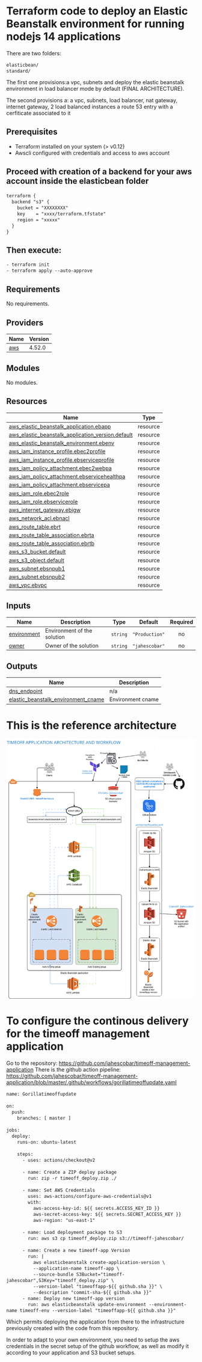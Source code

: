# Terraform code to deploy an Elastic Beanstalk environment for running nodejs 14 applications
There are two folders:
```
elasticbean/
standard/
```
The first one provisions:a vpc, subnets and deploy the elastic beanstalk environment in load balancer mode by default (FINAL ARCHITECTURE).

The second provisions a: a vpc, subnets, load balancer, nat gateway, internet gateway, 2 load balanced instances a route 53 entry with a cerfiticate associated to it

## Prerequisites

- Terraform installed on your system (> v0.12)
- Awscli configured with credentials and access to aws account

## Proceed with creation of a backend for your aws account inside the elasticbean folder

```
terraform {
  backend "s3" {
    bucket = "XXXXXXXX"
    key    = "xxxx/terraform.tfstate"
    region = "xxxxx"
  }
}
```

## Then execute:

```
- terraform init
- terraform apply --auto-approve
```

## Requirements

No requirements.


## Providers

| Name | Version |
|------|---------|
| <a name="provider_aws"></a> [aws](#provider\_aws) | 4.52.0 |

## Modules

No modules.

## Resources


| Name | Type |
|------|------|
| [aws_elastic_beanstalk_application.ebapp](https://registry.terraform.io/providers/hashicorp/aws/latest/docs/resources/elastic_beanstalk_application) | resource |
| [aws_elastic_beanstalk_application_version.default](https://registry.terraform.io/providers/hashicorp/aws/latest/docs/resources/elastic_beanstalk_application_version) | resource |
| [aws_elastic_beanstalk_environment.ebenv](https://registry.terraform.io/providers/hashicorp/aws/latest/docs/resources/elastic_beanstalk_environment) | resource |
| [aws_iam_instance_profile.ebec2profile](https://registry.terraform.io/providers/hashicorp/aws/latest/docs/resources/iam_instance_profile) | resource |
| [aws_iam_instance_profile.ebserviceprofile](https://registry.terraform.io/providers/hashicorp/aws/latest/docs/resources/iam_instance_profile) | resource |
| [aws_iam_policy_attachment.ebec2webpa](https://registry.terraform.io/providers/hashicorp/aws/latest/docs/resources/iam_policy_attachment) | resource |
| [aws_iam_policy_attachment.ebservicehealthpa](https://registry.terraform.io/providers/hashicorp/aws/latest/docs/resources/iam_policy_attachment) | resource |
| [aws_iam_policy_attachment.ebservicepa](https://registry.terraform.io/providers/hashicorp/aws/latest/docs/resources/iam_policy_attachment) | resource |
| [aws_iam_role.ebec2role](https://registry.terraform.io/providers/hashicorp/aws/latest/docs/resources/iam_role) | resource |
| [aws_iam_role.ebservicerole](https://registry.terraform.io/providers/hashicorp/aws/latest/docs/resources/iam_role) | resource |
| [aws_internet_gateway.ebigw](https://registry.terraform.io/providers/hashicorp/aws/latest/docs/resources/internet_gateway) | resource |
| [aws_network_acl.ebnacl](https://registry.terraform.io/providers/hashicorp/aws/latest/docs/resources/network_acl) | resource |
| [aws_route_table.ebrt](https://registry.terraform.io/providers/hashicorp/aws/latest/docs/resources/route_table) | resource |
| [aws_route_table_association.ebrta](https://registry.terraform.io/providers/hashicorp/aws/latest/docs/resources/route_table_association) | resource |
| [aws_route_table_association.ebrtb](https://registry.terraform.io/providers/hashicorp/aws/latest/docs/resources/route_table_association) | resource |
| [aws_s3_bucket.default](https://registry.terraform.io/providers/hashicorp/aws/latest/docs/resources/s3_bucket) | resource |
| [aws_s3_object.default](https://registry.terraform.io/providers/hashicorp/aws/latest/docs/resources/s3_object) | resource |
| [aws_subnet.ebsnpub1](https://registry.terraform.io/providers/hashicorp/aws/latest/docs/resources/subnet) | resource |
| [aws_subnet.ebsnpub2](https://registry.terraform.io/providers/hashicorp/aws/latest/docs/resources/subnet) | resource |
| [aws_vpc.ebvpc](https://registry.terraform.io/providers/hashicorp/aws/latest/docs/resources/vpc) | resource |

## Inputs

| Name | Description | Type | Default | Required |
|------|-------------|------|---------|:--------:|
| <a name="input_environment"></a> [environment](#input\_environment) | Environment of the solution | `string` | `"Production"` | no |
| <a name="input_owner"></a> [owner](#input\_owner) | Owner of the solution | `string` | `"jahescobar"` | no |

## Outputs

| Name | Description |
|------|-------------|
| <a name="output_dns_endpoint"></a> [dns\_endpoint](#output\_dns\_endpoint) | n/a |
| <a name="output_elastic_beanstalk_environment_cname"></a> [elastic\_beanstalk\_environment\_cname](#output\_elastic\_beanstalk\_environment\_cname) | Environment cname |


# This is the reference architecture
![Timeoff Architecture Workflow](TimeoffArchitectureWorkflow.png)
# To configure the continous delivery for the timeoff management application
Go to the repository: https://github.com/jahescobar/timeoff-management-application
There is the github action pipeline: https://github.com/jahescobar/timeoff-management-application/blob/master/.github/workflows/gorillatimeoffupdate.yaml

```
name: Gorillatimeoffupdate

on:
  push:
    branches: [ master ]

jobs:
  deploy:
    runs-on: ubuntu-latest

    steps:
      - uses: actions/checkout@v2

      - name: Create a ZIP deploy package
        run: zip -r timeoff_deploy.zip ./

      - name: Set AWS Credentials
        uses: aws-actions/configure-aws-credentials@v1
        with:
          aws-access-key-id: ${{ secrets.ACCESS_KEY_ID }}
          aws-secret-access-key: ${{ secrets.SECRET_ACCESS_KEY }}
          aws-region: "us-east-1"

      - name: Load deployment package to S3
        run: aws s3 cp timeoff_deploy.zip s3://timeoff-jahescobar/

      - name: Create a new timeoff-app Version
        run: |
          aws elasticbeanstalk create-application-version \
          --application-name timeoff-app \
          --source-bundle S3Bucket="timeoff-jahescobar",S3Key="timeoff_deploy.zip" \
          --version-label "timeoffapp-${{ github.sha }}" \
          --description "commit-sha-${{ github.sha }}"
      - name: Deploy new timeoff-app version
        run: aws elasticbeanstalk update-environment --environment-name timeoff-env --version-label "timeoffapp-${{ github.sha }}"
```

Which permits deploying the application from there to the infrastructure previously created with the code from this repository.

In order to adapt to your own environment, you need to setup the aws credentials in the secret setup of the github workflow, as well as modify it according to your application and S3 bucket setups. 

